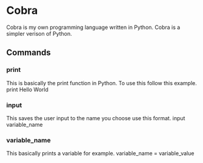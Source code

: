 # Cobra
Cobra is my own programming language written in Python. Cobra is a simpler verison of Python.
## Commands

### print
This is basically the print function in Python. To use this follow this example. print Hello World

### input
This saves the user input to the name you choose use this format. input variable_name

### variable_name
This basically prints a variable for example. variable_name = variable_value

